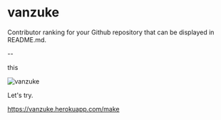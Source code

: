 # vanzuke

Contributor ranking for your Github repository that can be displayed in README.md.

--

this

![vanzuke](https://vanzuke.herokuapp.com/ranks?repo=kurehajime/colamone_js&count=5&years=1&month=0&days=0&title=%F0%9F%91%91Contributors%F0%9F%91%91)

Let's try.

https://vanzuke.herokuapp.com/make